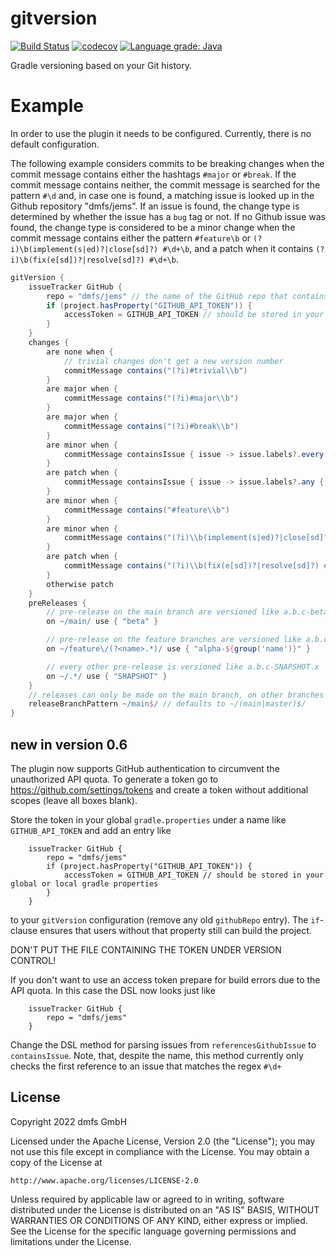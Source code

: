 # gitversion

[![Build Status](https://travis-ci.com/dmfs/gitversion.svg?branch=main)](https://travis-ci.com/dmfs/gitversion)
[![codecov](https://codecov.io/gh/dmfs/gitversion/branch/main/graph/badge.svg?token=Nkc6f2B7rO)](https://codecov.io/gh/dmfs/gitversion)
[![Language grade: Java](https://img.shields.io/lgtm/grade/java/g/dmfs/gitversion.svg?logo=lgtm&logoWidth=18)](https://lgtm.com/projects/g/dmfs/gitversion/context:java)

Gradle versioning based on your Git history.

# Example

In order to use the plugin it needs to be configured. Currently, there is no default configuration.

The following example considers commits to be breaking changes when the commit message contains either the hashtags `#major` or `#break`. If the commit message
contains neither, the commit message is searched for the pattern `#\d` and, in case one is found, a matching issue is looked up in the Github repository
"dmfs/jems". If an issue is found, the change type is determined by whether the issue has a `bug` tag or not. If no Github issue was found, the change type is
considered to be a minor change when the commit message contains either the pattern `#feature\b` or
`(?i)\b(implement(s|ed)?|close[sd]?) #\d+\b`, and a patch when it contains `(?i)\b(fix(e[sd])?|resolve[sd]?) #\d+\b`.

```groovy
gitVersion {
    issueTracker GitHub {
        repo = "dmfs/jems" // the name of the GitHub repo that contains the issues for this project
        if (project.hasProperty("GITHUB_API_TOKEN")) {
            accessToken = GITHUB_API_TOKEN // should be stored in your global or local gradle properties
        }
    }
    changes {
        are none when {
            // trivial changes don't get a new version number
            commitMessage contains("(?i)#trivial\\b")
        }
        are major when {
            commitMessage contains("(?i)#major\\b")
        }
        are major when {
            commitMessage contains("(?i)#break\\b")
        }
        are minor when {
            commitMessage containsIssue { issue -> issue.labels?.every { it.name != "bug" } }
        }
        are patch when {
            commitMessage containsIssue { issue -> issue.labels?.any { it.name == "bug" } }
        }
        are minor when {
            commitMessage contains("#feature\\b")
        }
        are minor when {
            commitMessage contains("(?i)\\b(implement(s|ed)?|close[sd]?) #\\d+\\b")
        }
        are patch when {
            commitMessage contains("(?i)\\b(fix(e[sd])?|resolve[sd]?) #\\d+\\b")
        }
        otherwise patch
    }
    preReleases {
        // pre-release on the main branch are versioned like a.b.c-beta.x
        on ~/main/ use { "beta" }

        // pre-release on the feature branches are versioned like a.b.c-alpha-<feature-name>.x
        on ~/feature\/(?<name>.*)/ use { "alpha-${group('name')}" }

        // every other pre-release is versioned like a.b.c-SNAPSHOT.x
        on ~/.*/ use { "SHAPSHOT" }
    }
    // releases can only be made on the main branch, on other branches the `gitRelease` task will fail
    releaseBranchPattern ~/main$/ // defaults to ~/(main|master)$/
}
```

## new in version 0.6

The plugin now supports GitHub authentication to circumvent the unauthorized API quota. To generate a token go to https://github.com/settings/tokens
and create a token without additional scopes (leave all boxes blank).

Store the token in your global `gradle.properties` under a name like `GITHUB_API_TOKEN` and add an entry like

```
    issueTracker GitHub {
        repo = "dmfs/jems"
        if (project.hasProperty("GITHUB_API_TOKEN")) {
            accessToken = GITHUB_API_TOKEN // should be stored in your global or local gradle properties
        }
    }
```

to your `gitVersion` configuration (remove any old `githubRepo` entry). The `if`-clause ensures that users without that property still can build the 
project.

DON'T PUT THE FILE CONTAINING THE TOKEN UNDER VERSION CONTROL!

If you don't want to use an access token prepare for build errors due to the API quota. In this case the DSL now looks just like

```
    issueTracker GitHub {
        repo = "dmfs/jems"
    }
```

Change the DSL method for parsing issues from `referencesGithubIssue` to `containsIssue`. Note, that, despite the name, this method currently
only checks the first reference to an issue that matches the regex `#\d+`

## License

Copyright 2022 dmfs GmbH

Licensed under the Apache License, Version 2.0 (the "License"); you may not use this file except in compliance with the License. You may obtain a copy of the
License at

    http://www.apache.org/licenses/LICENSE-2.0

Unless required by applicable law or agreed to in writing, software distributed under the License is distributed on an "AS IS" BASIS, WITHOUT WARRANTIES OR
CONDITIONS OF ANY KIND, either express or implied. See the License for the specific language governing permissions and limitations under the License.

